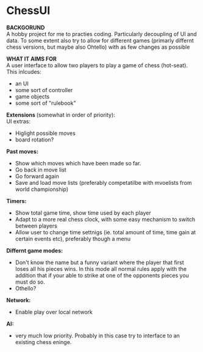 <b>ChessUI</b>
=======

<b>BACKGORUND <br></b>
A hobby project for me to practies coding. Particularly decoupling of UI and data. 
To some extent also try to allow for different games (primarly differnt chess versions, but maybe also Ohtello) 
with as few changes as possible 

<b>WHAT IT AIMS FOR<br></b>
A user interface to allow two players to play a game of chess (hot-seat).
This inlcudes:
- an UI
- some sort of controller
- game objects
- some sort of "rulebook"

<b>Extensions </b> (somewhat in order of priority):<br>
UI extras:
- Higlight possible moves
- board rotation?

<b>Past moves:</b>
- Show which moves which have been made so far. 
- Go back in move list
- Go forward again
- Save and load move lists (preferably competatilbe with mvoelists from world championship)

<b>Timers:</b>
- Show total game time, show time used by each player
- Adapt to a more real chess clock, with some easy mechanism to switch between players
- Allow user to change time settnigs (ie. total amount of time, time gain at certain events etc), preferably though a menu

<b>Differnt game modes:</b>
- Don't know the name but a funny variant where the player that first loses all his pieces wins. 
  In this mode all normal rules apply with the addition that if your able to strike at one of the
  opponents pieces you must do so.
- Othello?
  
<b>Network:</b>
- Enable play over local network

<b>AI:</b>
- very much low priority. Probably in this case try to interface to an existing chess eninge.
